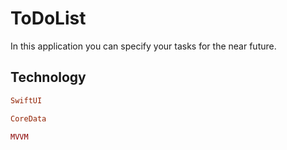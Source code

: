 # ToDoList
In this application you can specify your tasks for the near future.
## Technology

```ruby
SwiftUI
```
```ruby
CoreData
```
```ruby
MVVM
```

